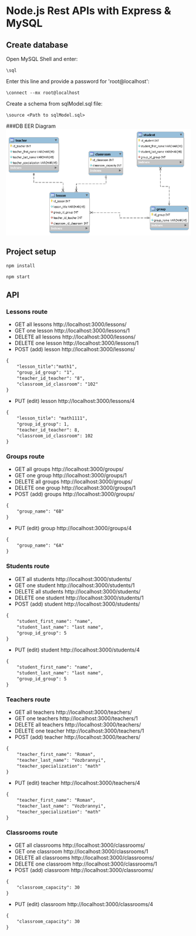 # Node.js Rest APIs with Express & MySQL

## Create database
Open MySQL Shell and enter:
```
\sql
```
Enter this line and provide a password for 'root@localhost':
```
\connect --mx root@localhost
```
Create a schema from sqlModel.sql file:
```
\source <Path to sqlModel.sql>
```

###DB EER Diagram
![EER Diagram](https://raw.githubusercontent.com/vozbrann/express-rest-api/master/src/mysqlModel/eerDiagram.png)

## Project setup
```
npm install
```
```
npm start
```

## API
### Lessons route
* GET all lessons http://localhost:3000/lessons/
* GET one lesson http://localhost:3000/lessons/1
* DELETE all lessons http://localhost:3000/lessons/
* DELETE one lesson http://localhost:3000/lessons/1
* POST (add) lesson http://localhost:3000/lessons/
```
{
	"lesson_title":"math1",
	"group_id_group": "1",
	"teacher_id_teacher": "8",
	"classroom_id_classroom": "102"
}
```
* PUT (edit) lesson http://localhost:3000/lessons/4
```
{
    "lesson_title": "math1111",
    "group_id_group": 1,
    "teacher_id_teacher": 8,
    "classroom_id_classroom": 102
}
```

### Groups route
* GET all groups http://localhost:3000/groups/
* GET one group http://localhost:3000/groups/1
* DELETE all groups http://localhost:3000/groups/
* DELETE one group http://localhost:3000/groups/1
* POST (add) groups http://localhost:3000/groups/
```
{
    "group_name": "6B"
}
```
* PUT (edit) group http://localhost:3000/groups/4
```
{
    "group_name": "6A"
}
```

### Students route
* GET all students http://localhost:3000/students/
* GET one student http://localhost:3000/students/1
* DELETE all students http://localhost:3000/students/
* DELETE one student http://localhost:3000/students/1
* POST (add) student http://localhost:3000/students/
```
{
    "student_first_name": "name",
    "student_last_name": "last name",
    "group_id_group": 5
}
```
* PUT (edit) student http://localhost:3000/students/4
```
{
    "student_first_name": "name",
    "student_last_name": "last name",
    "group_id_group": 5
}
```

### Teachers route
* GET all teachers http://localhost:3000/teachers/
* GET one teachers http://localhost:3000/teachers/1
* DELETE all teachers http://localhost:3000/teachers/
* DELETE one teacher http://localhost:3000/teachers/1
* POST (add) teacher http://localhost:3000/teachers/
```
{
    "teacher_first_name": "Roman",
    "teacher_last_name": "Vozbrannyi",
    "teacher_specialization": "math"
}
```
* PUT (edit) teacher http://localhost:3000/teachers/4
```
{
    "teacher_first_name": "Roman",
    "teacher_last_name": "Vozbrannyi",
    "teacher_specialization": "math"
}
```

### Classrooms route
* GET all classrooms http://localhost:3000/classrooms/
* GET one classroom http://localhost:3000/classrooms/1
* DELETE all classrooms http://localhost:3000/classrooms/
* DELETE one classroom http://localhost:3000/classrooms/1
* POST (add) classroom http://localhost:3000/classrooms/
```
{
    "classroom_capacity": 30
}
```
* PUT (edit) classroom http://localhost:3000/classrooms/4
```
{
    "classroom_capacity": 30
}
```